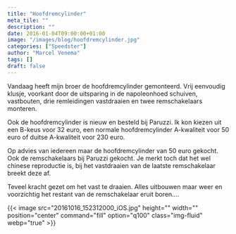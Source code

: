 ```yaml
---
title: "Hoofdremcylinder"
meta_tile: ""
description: ""
date: 2016-01-04T09:00:00+01:00
image: "/images/blog/hoofdremcylinder.jpg"
categories: ["Speedster"]
author: "Marcel Venema" 
tags: []
draft: false
---
```


Vandaag heeft mijn broer de hoofdremcylinder gemonteerd. Vrij eenvoudig klusje, voorkant door de uitsparing in de napoleonhoed schuiven, vastbouten, drie remleidingen vastdraaien en twee remschakelaars monteren.

Ook de hoofdremcylinder is nieuw en besteld bij Paruzzi. Ik kon kiezen uit een B-keus voor 32 euro, een normale hoofdremcylinder A-kwaliteit voor 50 euro of duitse A-kwaliteit voor 230 euro. 

Op advies van iedereen maar de hoofdremcylinder van 50 euro gekocht. Ook de remschakelaars bij Paruzzi gekocht. Je merkt toch dat het wel chinese reproductie is, bij het vastdraaien van de laatste remschakelaar breekt deze af.

Teveel kracht gezet om het vast te draaien. Alles uitbouwen maar weer en voorzichtig het restant van de remschakelaar eruit boren....

{{< image src="20161016_152312000_iOS.jpg" height="" width="" position="center" command="fill" option="q100" class="img-fluid" webp="true" >}}

&nbsp;  
